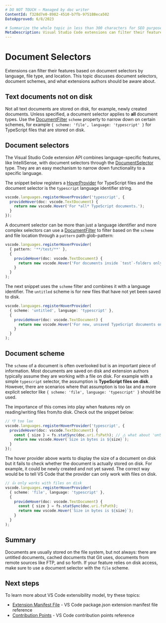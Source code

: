 ```yaml
---
# DO NOT TOUCH — Managed by doc writer
ContentId: f328d7e0-8982-4510-b7fb-975188eca502
DateApproved: 6/8/2023

# Summarize the whole topic in less than 300 characters for SEO purpose
MetaDescription: Visual Studio Code extensions can filter their features based on Document Selectors by language, file type, and location.
---
```


# Document Selectors

Extensions can filter their features based on document selectors by language, file type, and location. This topic discusses document selectors, document schemes, and what extensions authors should be aware about.

## Text documents not on disk

Not all text documents are stored on disk, for example, newly created documents. Unless specified, a document selector applies to **all** document types. Use the [DocumentFilter](/api/references/vscode-api#DocumentFilter) `scheme` property to narrow down on certain schemes, for example `{ scheme: 'file', language: 'typescript' }` for TypeScript files that are stored on disk.

## Document selectors

The Visual Studio Code extension API combines language-specific features, like IntelliSense, with document selectors through the [DocumentSelector](/api/references/vscode-api#DocumentSelector) type. They are an easy mechanism to narrow down functionality to a specific language.

The snippet below registers a [HoverProvider](/api/references/vscode-api#HoverProvider) for TypeScript files and the document selector is the `typescript` language identifier string.

```ts
vscode.languages.registerHoverProvider('typescript', {
  provideHover(doc: vscode.TextDocument) {
    return new vscode.Hover('For *all* TypeScript documents.');
  }
});
```

A document selector can be more than just a language identifier and more complex selectors can use a [DocumentFilter](/api/references/vscode-api#DocumentFilter) to filter based on the `scheme` and file location through a `pattern` path glob-pattern:

```ts
vscode.languages.registerHoverProvider(
  { pattern: '**/test/**' },
  {
    provideHover(doc: vscode.TextDocument) {
      return new vscode.Hover('For documents inside `test`-folders only');
    }
  }
);
```

The next snippet uses the `scheme` filter and combines it with a language identifier. The `untitled` scheme is for new files that have not yet been saved to disk.

```ts
vscode.languages.registerHoverProvider(
  { scheme: 'untitled', language: 'typescript' },
  {
    provideHover(doc: vscode.TextDocument) {
      return new vscode.Hover('For new, unsaved TypeScript documents only');
    }
  }
);
```

## Document scheme

The `scheme` of a document is often overlooked but is an important piece of information. Most documents are saved on disk and extension authors typically assume they are working with a file on disk. For example with a simple `typescript` selector, the assumption is **TypeScript files on disk**. However, there are scenarios where that assumption is too lax and a more explicit selector like `{ scheme: 'file', language: 'typescript' }` should be used.

The importance of this comes into play when features rely on reading/writing files from/to disk. Check out the snippet below:

```ts
// 👎 too lax
vscode.languages.registerHoverProvider('typescript', {
  provideHover(doc: vscode.TextDocument) {
    const { size } = fs.statSync(doc.uri.fsPath); // ⚠️ what about 'untitled:/Untitled1.ts' or others?
    return new vscode.Hover(`Size in bytes is ${size}`);
  }
});
```

The hover provider above wants to display the size of a document on disk but it fails to check whether the document is actually stored on disk. For example, it could be newly created and not yet saved. The correct way would be to tell VS Code that the provider can only work with files on disk.

```ts
// 👍 only works with files on disk
vscode.languages.registerHoverProvider(
  { scheme: 'file', language: 'typescript' },
  {
    provideHover(doc: vscode.TextDocument) {
      const { size } = fs.statSync(doc.uri.fsPath);
      return new vscode.Hover(`Size in bytes is ${size}`);
    }
  }
);
```

## Summary

Documents are usually stored on the file system, but not always: there are untitled documents, cached documents that Git uses, documents from remote sources like FTP, and so forth. If your feature relies on disk access, make sure to use a document selector with the `file` scheme.

## Next steps

To learn more about VS Code extensibility model, try these topics:

- [Extension Manifest File](/api/references/extension-manifest) - VS Code package.json extension manifest file reference
- [Contribution Points](/api/references/contribution-points) - VS Code contribution points reference
